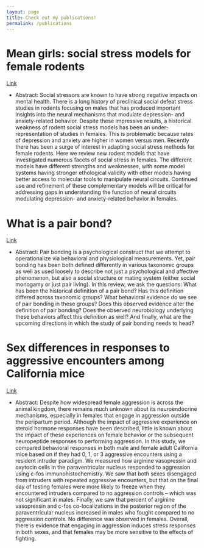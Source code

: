 ```yaml
---
layout: page
title: Check out my publications!
permalink: /publications
---
```


# Mean girls: social stress models for female rodents
[Link](https://trainorlab.ucdavis.edu/sites/g/files/dgvnsk13031/files/media/documents/kuske-trainor2021_chapter_meangirlssocialstressmodelsfor.pdf)
- Abstract: Social stressors are known to have strong negative impacts on mental health. There is a long history of preclinical social defeat stress studies in rodents focusing on males that has produced important insights into the neural mechanisms that modulate depression- and anxiety-related behavior. Despite these impressive results, a historical weakness of rodent social stress models has been an under-representation of studies in females. This is problematic because rates of depression and anxiety are higher in women versus men. Recently there has been a surge of interest in adapting social stress methods for female rodents. Here we review new rodent models that have investigated numerous facets of social stress in females. The different models have different strengths and weaknesses, with some model systems having stronger ethological validity with other models having better access to molecular tools to manipulate neural circuits. Continued use and refinement of these complementary models will be critical for addressing gaps in understanding the function of neural circuits modulating depression- and anxiety-related behavior in females.
# What is a pair bond?
[Link](https://pubmed.ncbi.nlm.nih.gov/34601430/)
- Abstract: Pair bonding is a psychological construct that we attempt to operationalize via behavioral and physiological measurements. Yet, pair bonding has been both defined differently in various taxonomic groups as well as used loosely to describe not just a psychological and affective phenomenon, but also a social structure or mating system (either social monogamy or just pair living). In this review, we ask the questions: What has been the historical definition of a pair bond? Has this definition differed across taxonomic groups? What behavioral evidence do we see of pair bonding in these groups? Does this observed evidence alter the definition of pair bonding? Does the observed neurobiology underlying these behaviors affect this definition as well? And finally, what are the upcoming directions in which the study of pair bonding needs to head?
# Sex differences in responses to aggressive encounters among California mice
[Link](https://www.sciencedirect.com/science/article/pii/S0018506X2400062X)
- Abstract: Despite how widespread female aggression is across the animal kingdom, there remains much unknown about its neuroendocrine mechanisms, especially in females that engage in aggression outside the peripartum period. Although the impact of aggressive experience on steroid hormone responses have been described, little is known about the impact of these experiences on female behavior or the subsequent neuropeptide responses to performing aggression. In this study, we compared behavioral responses in both male and female adult California mice based on if they had 0, 1, or 3 aggressive encounters using a resident intruder paradigm. We measured how arginine vasopressin and oxytocin cells in the paraventricular nucleus responded to aggression using c-fos immunohistochemistry. We saw that both sexes disengaged from intruders with repeated aggressive encounters, but that on the final day of testing females were more likely to freeze when they encountered intruders compared to no aggression controls – which was not significant in males. Finally, we saw that percent of arginine vasopressin and c-fos co-localizations in the posterior region of the paraventricular nucleus increased in males who fought compared to no aggression controls. No difference was observed in females. Overall, there is evidence that engaging in aggression induces stress responses in both sexes, and that females may be more sensitive to the effects of fighting.
